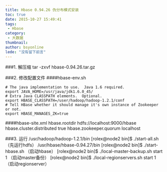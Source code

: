 ```yaml
---
title: Hbase 0.94.26 伪分布模式安装
toc: true
date: 2015-10-27 15:49:41
tags:
 - Hbase
category: 
 - 大数据
thumbnail: 
author: bsyonline
lede: "没有留下前言"
---
```



###1. 解压缩
	tar -zxvf hbase-0.94.26.tar.gz

###2. 修改配置文件
####hbase-env.sh

	# The java implementation to use.  Java 1.6 required.
	export JAVA_HOME=/usr/java/jdk1.6.0_45/
	# Extra Java CLASSPATH elements.  Optional.
	export HBASE_CLASSPATH=/user/hadoop/hadoop-1.2.1/conf
	# Tell HBase whether it should manage it's own instance of Zookeeper or not.
	export HBASE_MANAGES_ZK=true

####hbase-site.xml
	<configuration>
		<property>
		    <name>hbase.rootdir</name>
		    <value>hdfs://localhost:9000/hbase</value>
  		</property>
		<property>
		    <name>hbase.cluster.distributed</name>
		    <value>true</value>
  		</property>
   		<property>
		    <name>hbase.zookeeper.quorum</name>
		    <value>localhost</value>
  		</property>
	</configuration>

###3. 运行
     /usr/hadoop/hadoop-1.2.1/bin
     [rolex@node2 bin]$ ./start-all.sh （先运行hdfs）
     /usr/hbase/hbase-0.94.27/bin
     [rolex@node2 bin]$ ./start-hbase.sh （启动hbase）
     [rolex@node2 bin]$ ./local-master-backup.sh start 1  （启动master备份）
     [rolex@node2 bin]$ ./local-regionservers.sh start 1  （启动regionserver）
